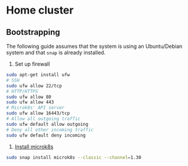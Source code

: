 # Home cluster

## Bootstrapping

The following guide assumes that the system is using an Ubuntu/Debian system and that `snap` is already installed.

1. Set up firewall

```bash
sudo apt-get install ufw
# SSH
sudo ufw allow 22/tcp
# HTTP/HTTPS
sudo ufw allow 80
sudo ufw allow 443
# Microk8s' API server
sudo ufw allow 16443/tcp
# Allow all outgoing traffic
sudo ufw default allow outgoing
# Deny all other incoming traffic
sudo ufw default deny incoming
```

1. [Install microk8s](https://microk8s.io/docs/getting-started)

```bash
sudo snap install microk8s --classic --channel=1.30
```

